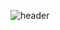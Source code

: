 ![header](https://capsule-render.vercel.app/api?type=waving&color=auto&customColorList=0,2,6,9&fontColor=000000&height=200&text=Hello!%20I'm%20JeongHun&fonSize=30&fontAlignY=45)

<!--
**youmdang/youmdang** is a ✨ _special_ ✨ repository because its `README.md` (this file) appears on your GitHub profile.

Here are some ideas to get you started:

- 🔭 I’m currently working on ...
- 🌱 I’m currently learning ...
- 👯 I’m looking to collaborate on ...
- 🤔 I’m looking for help with ...
- 💬 Ask me about ...
- 📫 How to reach me: ...
- 😄 Pronouns: ...
- ⚡ Fun fact: ...
-->
